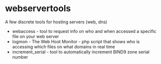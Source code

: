 webservertools
==============

A few discrete tools for hosting servers (web, dns)

* webaccess - tool to request info on who and when accessed a specific file on your web server
* logmon - The Web Host Monitor - php script that shows who is accessing which files on what domains in real time
* increment_serial - tool to automatically increment BIND9 zone serial number
